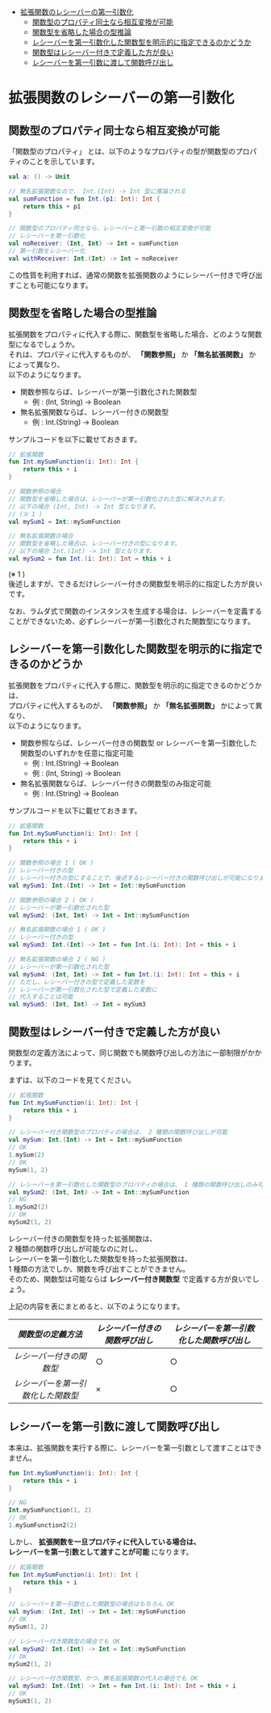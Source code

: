 - [拡張関数のレシーバーの第一引数化](#拡張関数のレシーバーの第一引数化)
  - [関数型のプロパティ同士なら相互変換が可能](#関数型のプロパティ同士なら相互変換が可能)
  - [関数型を省略した場合の型推論](#関数型を省略した場合の型推論)
  - [レシーバーを第一引数化した関数型を明示的に指定できるのかどうか](#レシーバーを第一引数化した関数型を明示的に指定できるのかどうか)
  - [関数型はレシーバー付きで定義した方が良い](#関数型はレシーバー付きで定義した方が良い)
  - [レシーバーを第一引数に渡して関数呼び出し](#レシーバーを第一引数に渡して関数呼び出し)


# 拡張関数のレシーバーの第一引数化

## 関数型のプロパティ同士なら相互変換が可能

「関数型のプロパティ」 とは、以下のようなプロパティの型が関数型のプロパティのことを示しています。

```kotlin
val a: () -> Unit
```

```kotlin
// 無名拡張関数なので、 Int.(Int) -> Int 型に推論される
val sumFunction = fun Int.(p1: Int): Int {
    return this + p1
}

// 関数型のプロパティ同士なら、レシーバーと第一引数の相互変換が可能
// レシーバーを第一引数化
val noReceiver: (Int, Int) -> Int = sumFunction
// 第一引数をレシーバー化
val withReceiver: Int.(Int) -> Int = noReceiver
```

この性質を利用すれば、通常の関数を拡張関数のようにレシーバー付きで呼び出すことも可能になります。


## 関数型を省略した場合の型推論

拡張関数をプロパティに代入する際に、関数型を省略した場合、どのような関数型になるでしょうか。  
それは、プロパティに代入するものが、 **「関数参照」** か **「無名拡張関数」** かによって異なり、  
以下のようになります。

- 関数参照ならば、レシーバーが第一引数化された関数型
  - 例 : (Int, String) -> Boolean
- 無名拡張関数ならば、レシーバー付きの関数型
  - 例 : Int.(String) -> Boolean

サンプルコードを以下に載せておきます。

```kotlin
// 拡張関数
fun Int.mySumFunction(i: Int): Int {
    return this + i
}

// 関数参照の場合
// 関数型を省略した場合は、レシーバーが第一引数化された型に解決されます。
// 以下の場合 (Int, Int) -> Int 型となります。
// (※ 1 )
val mySum1 = Int::mySumFunction

// 無名拡張関数の場合
// 関数型を省略した場合は、レシーバー付きの型になります。
// 以下の場合 Int.(Int) -> Int 型となります。
val mySum2 = fun Int.(i: Int): Int = this + i
```

(※ 1 )  
後述しますが、できるだけレシーバー付きの関数型を明示的に指定した方が良いです。

なお、ラムダ式で関数のインスタンスを生成する場合は、レシーバーを定義することができないため、必ずレシーバーが第一引数化された関数型になります。


## レシーバーを第一引数化した関数型を明示的に指定できるのかどうか

拡張関数をプロパティに代入する際に、関数型を明示的に指定できるのかどうかは、  
プロパティに代入するものが、 **「関数参照」** か **「無名拡張関数」** かによって異なり、  
以下のようになります。

- 関数参照ならば、レシーバー付きの関数型 or レシーバーを第一引数化した関数型のいずれかを任意に指定可能
  - 例 : Int.(String) -> Boolean
  - 例 : (Int, String) -> Boolean
- 無名拡張関数ならば、レシーバー付きの関数型のみ指定可能
  - 例 : Int.(String) -> Boolean

サンプルコードを以下に載せておきます。

```kotlin
// 拡張関数
fun Int.mySumFunction(i: Int): Int {
    return this + i
}

// 関数参照の場合 1 ( OK )
// レシーバー付きの型
// レシーバー付きの型にすることで、後述するレシーバー付きの関数呼び出しが可能になります。
val mySum1: Int.(Int) -> Int = Int::mySumFunction

// 関数参照の場合 2 ( OK )
// レシーバーが第一引数化された型
val mySum2: (Int, Int) -> Int = Int::mySumFunction

// 無名拡張関数の場合 1 ( OK )
// レシーバー付きの型
val mySum3: Int.(Int) -> Int = fun Int.(i: Int): Int = this + i

// 無名拡張関数の場合 2 ( NG )
// レシーバーが第一引数化された型
val mySum4: (Int, Int) -> Int = fun Int.(i: Int): Int = this + i
// ただし、レシーバー付きの型で定義した変数を
// レシーバーが第一引数化された型で定義した変数に
// 代入することは可能
val mySum5: (Int, Int) -> Int = mySum3
```


## 関数型はレシーバー付きで定義した方が良い

関数型の定義方法によって、同じ関数でも関数呼び出しの方法に一部制限がかかります。  

まずは、以下のコードを見てください。

```kotlin
// 拡張関数
fun Int.mySumFunction(i: Int): Int {
    return this + i
}

// レシーバー付き関数型のプロパティの場合は、 2 種類の関数呼び出しが可能
val mySum: Int.(Int) -> Int = Int::mySumFunction
// OK
1.mySum(2)
// OK
mySum(1, 2)

// レシーバーを第一引数化した関数型のプロパティの場合は、 1 種類の関数呼び出しのみ可能
val mySum2: (Int, Int) -> Int = Int::mySumFunction
// NG
1.mySum2(2)
// OK
mySum2(1, 2)
```

レシーバー付きの関数型を持った拡張関数は、  
2 種類の関数呼び出しが可能なのに対し、  
レシーバーを第一引数化した関数型を持った拡張関数は、  
1 種類の方法でしか、関数を呼び出すことができません。  
そのため、関数型は可能ならば **レシーバー付き関数型** で定義する方が良いでしょう。

上記の内容を表にまとめると、以下のようになります。

|         *関数型の定義方法*         | *レシーバー付きの関数呼び出し* | *レシーバーを第一引数化した関数呼び出し* |
| :--------------------------------: | ------------------------------ | ---------------------------------------- |
|      *レシーバー付きの関数型*      | ○                              | ○                                        |
| *レシーバーを第一引数化した関数型* | ×                              | ○                                        |


## レシーバーを第一引数に渡して関数呼び出し

本来は、拡張関数を実行する際に、レシーバーを第一引数として渡すことはできません。

```kotlin
fun Int.mySumFunction(i: Int): Int {
    return this + i
}

// NG
Int.mySumFunction(1, 2)
// OK
1.mySumFunction2(2)
```

しかし、 **拡張関数を一旦プロパティに代入している場合は、  
レシーバーを第一引数として渡すことが可能** になります。

```kotlin
// 拡張関数
fun Int.mySumFunction(i: Int): Int {
    return this + i
}

// レシーバーを第一引数化した関数型の場合はもちろん OK
val mySum: (Int, Int) -> Int = Int::mySumFunction
// OK
mySum(1, 2)

// レシーバー付き関数型の場合でも OK
val mySum2: Int.(Int) -> Int = Int::mySumFunction
// OK
mySum2(1, 2)

// レシーバー付き関数型、かつ、無名拡張関数の代入の場合でも OK
val mySum3: Int.(Int) -> Int = fun Int.(i: Int): Int = this + i
// OK
mySum3(1, 2)
```




